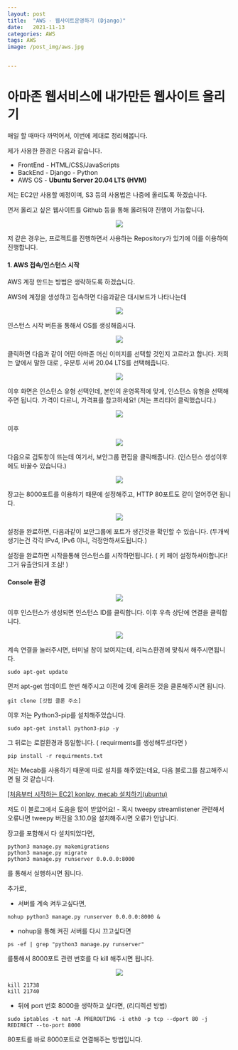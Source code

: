 ```yaml
---
layout: post
title:  "AWS - 웹사이트운영하기 (Django)"
date:   2021-11-13
categories: AWS
tags: AWS
image: /post_img/aws.jpg


---
```


# 아마존 웹서비스에 내가만든 웹사이트 올리기



매일 할 때마다 까먹어서, 이번에 제대로 정리해봅니다.



제가 사용한 환경은 다음과 같습니다.

- FrontEnd - HTML/CSS/JavaScripts
- BackEnd - Django - Python
- AWS OS - **Ubuntu Server 20.04 LTS (HVM)**



저는 EC2만 사용할 예정이며, S3 등의 사용법은 나중에 올리도록 하겠습니다.



먼저 올리고 싶은 웹사이트를 Github 등을 통해 올려둬야 진행이 가능합니다.

<p align="center"><img src="/images/post_img/my_aws1.PNG"></p>

저 같은 경우는, 프로젝트를 진행하면서 사용하는 Repository가 있기에 이를 이용하여 진행합니다.



#### 1. AWS 접속/인스턴스 시작

AWS 계정 만드는 방법은 생략하도록 하겠습니다.

AWS에 계정을 생성하고 접속하면 다음과같은 대시보드가 나타나는데

<p align="center"><img src="/images/post_img/my_aws2.PNG"></p>

인스턴스 시작 버튼을 통해서 OS를 생성해줍시다.



<p align="center"><img src="/images/post_img/my_aws3.PNG"></p>

클릭하면 다음과 같이 어떤 아마존 머신 이미지를 선택할 것인지 고르라고 합니다. 저희는 앞에서 말한 대로 , 우분투 서버 20.04 LTS를 선택해줍니다.

<p align="center"><img src="/images/post_img/my_aws4.PNG"></p>

이후 화면은 인스턴스 유형 선택인데, 본인의 운영목적에 맞게, 인스턴스 유형을 선택해주면 됩니다. 가격이 다르니, 가격표를 참고하세요! (저는 프리티어 클릭했습니다.)

<p align="center"><img src="/images/post_img/my_aws5.PNG"></p>

이후 

<p align="center"><img src="/images/post_img/my_aws6.PNG"></p>

다음으로 검토창이 뜨는데 여기서, 보안그룹 편집을 클릭해줍니다. (인스턴스 생성이후에도 바꿀수 있습니다.)

<p align="center"><img src="/images/post_img/my_aws7.PNG"></p>

장고는 8000포트를 이용하기 때문에 설정해주고, HTTP 80포트도 같이 열어주면 됩니다.  



<p align="center"><img src="/images/post_img/my_aws8.PNG"></p>

설정을 완료하면, 다음과같이 보안그룹에 포트가 생긴것을 확인할 수 있습니다. (두개씩 생기는건 각각 IPv4, IPv6 이니, 걱정안하셔도됩니다.)

설정을 완료하면 시작을통해 인스턴스를 시작하면됩니다. ( 키 페어 설정하셔야합니다! 그거 유출안되게 조심! )



#### Console 환경

<p align="center"><img src="/images/post_img/my_aws9.PNG"></p>

이후 인스턴스가 생성되면 인스턴스 ID를 클릭합니다. 이후 우측 상단에 연결을 클릭합니다.

<p align="center"><img src="/images/post_img/my_aws10.PNG"></p>

계속 연결을 눌러주시면, 터미널 창이 보여지는데, 리눅스환경에 맞춰서 해주시면됩니다.



```shell
sudo apt-get update
```

먼저 apt-get 업데이트 한번 해주시고 이전에 깃에 올려둔 것을 클론해주시면 됩니다.

```shell
git clone [깃헙 클론 주소]
```

이후 저는 Python3-pip를 설치해주었습니다.

```shell
sudo apt-get install python3-pip -y
```

그 뒤로는 로컬환경과 동일합니다. ( requirments를 생성해두셨다면 )

```shell
pip install -r requirments.txt
```

저는 Mecab를 사용하기 때문에 따로 설치를 해주었는데요, 다음 블로그를 참고해주시면 될 것 같습니다.

[[처음부터 시작하는 EC2] konlpy, mecab 설치하기(ubuntu)](https://yuddomack.tistory.com/entry/%EC%B2%98%EC%9D%8C%EB%B6%80%ED%84%B0-%EC%8B%9C%EC%9E%91%ED%95%98%EB%8A%94-EC2-konlpy-mecab-%EC%84%A4%EC%B9%98%ED%95%98%EA%B8%B0ubuntu)

저도 이 블로그에서 도움을 많이 받았어요! - 혹시 tweepy streamlistener 관련해서 오류나면 tweepy 버전을 3.10.0을 설치해주시면 오류가 안납니다.

장고를 포함해서 다 설치되었다면, 

```shell
python3 manage.py makemigrations
python3 manage.py migrate
python3 manage.py runserver 0.0.0.0:8000
```

를 통해서 실행하시면 됩니다.



추가로, 

- 서버를 계속 켜두고싶다면,

```shell
nohup python3 manage.py runserver 0.0.0.0:8000 &
```

- nohup을 통해 켜진 서버를 다시 끄고싶다면

```shell
ps -ef | grep "python3 manage.py runserver"
```

를통해서 8000포트 관련 번호를 다 kill 해주시면 됩니다.

<p align="center"><img src="/images/post_img/my_aws11.PNG"></p>

```shell
kill 21738
kill 21740
```



- 뒤에 port 번호 8000을 생략하고 싶다면, (리디렉션 방법)

```shell
sudo iptables -t nat -A PREROUTING -i eth0 -p tcp --dport 80 -j REDIRECT --to-port 8000
```

80포트를 바로 8000포트로 연결해주는 방법입니다.

